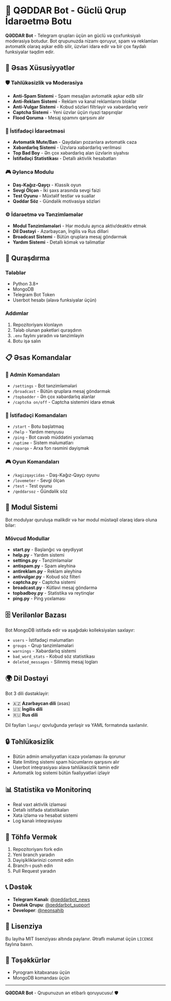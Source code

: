 # 🤖 QƏDDAR Bot - Güclü Qrup İdarəetmə Botu

**QƏDDAR Bot** - Telegram qrupları üçün ən güclü və çoxfunksiyalı moderasiya botudur. Bot qrupunuzda nizamı qoruyur, spam və reklamları avtomatik olaraq aşkar edib silir, üzvləri idarə edir və bir çox faydalı funksiyalar təqdim edir.

## 🌟 Əsas Xüsusiyyətlər

### 🛡️ Təhlükəsizlik və Moderasiya
- **Anti-Spam Sistemi** - Spam mesajları avtomatik aşkar edib silir
- **Anti-Reklam Sistemi** - Reklam və kanal reklamlarını bloklar
- **Anti-Vulgar Sistemi** - Kobud sözləri filtrləyir və xəbərdarlıq verir
- **Captcha Sistemi** - Yeni üzvlər üçün riyazi tapşırıqlar
- **Flood Qoruma** - Mesaj spamını qarşısını alır

### 👥 İstifadəçi İdarəetməsi
- **Avtomatik Mute/Ban** - Qaydaları pozanlara avtomatik cəza
- **Xəbərdarlıq Sistemi** - Üzvlərə xəbərdarlıq verilməsi
- **Top Bad Boy** - Ən çox xəbərdarlıq alan üzvlərin siyahısı
- **İstifadəçi Statistikası** - Detallı aktivlik hesabatları

### 🎮 Əyləncə Modulu
- **Daş-Kağız-Qayçı** - Klassik oyun
- **Sevgi Ölçən** - İki şəxs arasında sevgi faizi
- **Test Oyunu** - Müxtəlif testlər və suallar
- **Qəddar Söz** - Gündəlik motivasiya sözləri

### ⚙️ İdarəetmə və Tənzimləmələr
- **Modul Tənzimləmələri** - Hər modulu ayrıca aktiv/deaktiv etmək
- **Dil Dəstəyi** - Azərbaycan, İngilis və Rus dilləri
- **Broadcast Sistemi** - Bütün qruplara mesaj göndərmək
- **Yardım Sistemi** - Detallı kömək və təlimatlar

## 🚀 Quraşdırma

### Tələblər
- Python 3.8+
- MongoDB
- Telegram Bot Token
- Userbot hesabı (əlavə funksiyalar üçün)

### Addımlar
1. Repozitoriyanı klonlayın
2. Tələb olunan paketləri quraşdırın
3. `.env` faylını yaradın və tənzimləyin
4. Botu işə salın

## 📋 Əsas Komandalar

### 👑 Admin Komandaları
- `/settings` - Bot tənzimləmələri
- `/broadcast` - Bütün qruplara mesaj göndərmək
- `/topbadder` - Ən çox xəbərdarlıq alanlar
- `/captcha on/off` - Captcha sistemini idarə etmək

### 👤 İstifadəçi Komandaları
- `/start` - Botu başlatmaq
- `/help` - Yardım menyusu
- `/ping` - Bot cavab müddətini yoxlamaq
- `/uptime` - Sistem məlumatları
- `/noarqo` - Arxa fon rəsmini dəyişmək

### 🎮 Oyun Komandaları
- `/kagizqaycidas` - Daş-Kağız-Qayçı oyunu
- `/lovemeter` - Sevgi ölçən
- `/test` - Test oyunu
- `/qeddarsoz` - Gündəlik söz

## 🔧 Modul Sistemi

Bot modulyar quruluşa malikdir və hər modul müstəqil olaraq idarə oluna bilər:

### Mövcud Modullar
- **start.py** - Başlanğıc və qeydiyyat
- **help.py** - Yardım sistemi
- **settings.py** - Tənzimləmələr
- **antispam.py** - Spam əleyhinə
- **antireklam.py** - Reklam əleyhinə
- **antivulgar.py** - Kobud söz filteri
- **captcha.py** - Captcha sistemi
- **broadcast.py** - Kütləvi mesaj göndərmə
- **topbadboy.py** - Statistika və reytinqlər
- **ping.py** - Ping yoxlaması

## 🗄️ Verilənlər Bazası

Bot MongoDB istifadə edir və aşağıdakı kolleksiyaları saxlayır:
- `users` - İstifadəçi məlumatları
- `groups` - Qrup tənzimləmələri
- `warnings` - Xəbərdarlıq sistemi
- `bad_word_stats` - Kobud söz statistikası
- `deleted_messages` - Silinmiş mesaj logları

## 🌍 Dil Dəstəyi

Bot 3 dili dəstəkləyir:
- 🇦🇿 **Azərbaycan dili** (əsas)
- 🇺🇸 **İngilis dili**
- 🇷🇺 **Rus dili**

Dil faylları `langs/` qovluğunda yerləşir və YAML formatında saxlanılır.

## 🔒 Təhlükəsizlik

- Bütün admin əməliyyatları icazə yoxlaması ilə qorunur
- Rate limiting sistemi spam hücumlarını qarşısını alır
- Userbot inteqrasiyası əlavə təhlükəsizlik təmin edir
- Avtomatik log sistemi bütün fəaliyyətləri izləyir

## 📊 Statistika və Monitorinq

- Real vaxt aktivlik izləməsi
- Detallı istifadə statistikaları
- Xəta izləmə və hesabat sistemi
- Log kanalı inteqrasiyası

## 🤝 Töhfə Vermək

1. Repozitoriyanı fork edin
2. Yeni branch yaradın
3. Dəyişikliklərinizi commit edin
4. Branch-ı push edin
5. Pull Request yaradın

## 📞 Dəstək

- **Telegram Kanalı**: [@qeddarbot_news](https://t.me/qeddarbot_news)
- **Dəstək Qrupu**: [@qeddarbot_support](https://t.me/qeddarbot_support)
- **Developer**: [@neonsahib](https://t.me/neonsahib)

## 📄 Lisenziya

Bu layihə MIT lisenziyası altında paylanır. Ətraflı məlumat üçün `LICENSE` faylına baxın.

## 🙏 Təşəkkürlər

- Pyrogram kitabxanası üçün
- MongoDB komandası üçün

---

**QƏDDAR Bot** - Qrupunuzun ən etibarlı qoruyucusu! 🛡️
